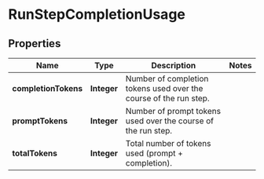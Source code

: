 # RunStepCompletionUsage

## Properties
Name | Type | Description | Notes
------------ | ------------- | ------------- | -------------
**completionTokens** | **Integer** | Number of completion tokens used over the course of the run step. | 
**promptTokens** | **Integer** | Number of prompt tokens used over the course of the run step. | 
**totalTokens** | **Integer** | Total number of tokens used (prompt + completion). | 
